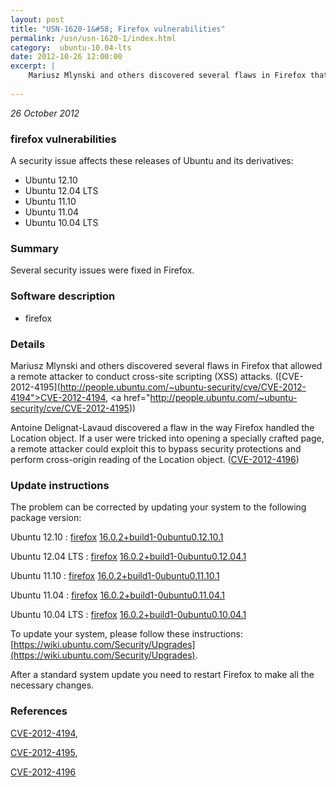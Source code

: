```yaml
---
layout: post
title: "USN-1620-1&#58; Firefox vulnerabilities"
permalink: /usn/usn-1620-1/index.html
category:  ubuntu-10.04-lts
date: 2012-10-26 12:00:00
excerpt: |
    Mariusz Mlynski and others discovered several flaws in Firefox that allowed a remote attacker to conduct cross-site scripting (XSS) attacks. ([CVE-2012-4195](http://people.ubuntu.com/~ubuntu-security/cve/CVE-2012-4194">CVE-2012-4194</a>, <a href="http://people.ubuntu.com/~ubuntu-security/cve/CVE-2012-4195))
    
--- 
```

 
 

*26 October 2012*

### firefox vulnerabilities

A security issue affects these releases of Ubuntu and its derivatives:

* Ubuntu 12.10
* Ubuntu 12.04 LTS
* Ubuntu 11.10
* Ubuntu 11.04
* Ubuntu 10.04 LTS

### Summary

Several security issues were fixed in Firefox. 

### Software description

* firefox 

### Details

Mariusz Mlynski and others discovered several flaws in Firefox that allowed a remote attacker to conduct cross-site scripting (XSS) attacks. ([CVE-2012-4195](http://people.ubuntu.com/~ubuntu-security/cve/CVE-2012-4194">CVE-2012-4194</a>, <a href="http://people.ubuntu.com/~ubuntu-security/cve/CVE-2012-4195))

Antoine Delignat-Lavaud discovered a flaw in the way Firefox handled the Location object. If a user were tricked into opening a specially crafted page, a remote attacker could exploit this to bypass security protections and perform cross-origin reading of the Location object. ([CVE-2012-4196](http://people.ubuntu.com/~ubuntu-security/cve/CVE-2012-4196)) 

### Update instructions

The problem can be corrected by updating your system to the following package version:

Ubuntu 12.10
 : [firefox](https://launchpad.net/ubuntu/+source/firefox) <span> [16.0.2+build1-0ubuntu0.12.10.1](https://launchpad.net/ubuntu/+source/firefox/16.0.2+build1-0ubuntu0.12.10.1) </span> 

Ubuntu 12.04 LTS
 : [firefox](https://launchpad.net/ubuntu/+source/firefox) <span> [16.0.2+build1-0ubuntu0.12.04.1](https://launchpad.net/ubuntu/+source/firefox/16.0.2+build1-0ubuntu0.12.04.1) </span> 

Ubuntu 11.10
 : [firefox](https://launchpad.net/ubuntu/+source/firefox) <span> [16.0.2+build1-0ubuntu0.11.10.1](https://launchpad.net/ubuntu/+source/firefox/16.0.2+build1-0ubuntu0.11.10.1) </span> 

Ubuntu 11.04
 : [firefox](https://launchpad.net/ubuntu/+source/firefox) <span> [16.0.2+build1-0ubuntu0.11.04.1](https://launchpad.net/ubuntu/+source/firefox/16.0.2+build1-0ubuntu0.11.04.1) </span> 

Ubuntu 10.04 LTS
 : [firefox](https://launchpad.net/ubuntu/+source/firefox) <span> [16.0.2+build1-0ubuntu0.10.04.1](https://launchpad.net/ubuntu/+source/firefox/16.0.2+build1-0ubuntu0.10.04.1) </span> 

To update your system, please follow these instructions: [https://wiki.ubuntu.com/Security/Upgrades](https://wiki.ubuntu.com/Security/Upgrades).

After a standard system update you need to restart Firefox to make all the necessary changes. 

### References

 
 [CVE-2012-4194](http://people.ubuntu.com/~ubuntu-security/cve/CVE-2012-4194), 

 [CVE-2012-4195](http://people.ubuntu.com/~ubuntu-security/cve/CVE-2012-4195), 

 [CVE-2012-4196](http://people.ubuntu.com/~ubuntu-security/cve/CVE-2012-4196)
 

